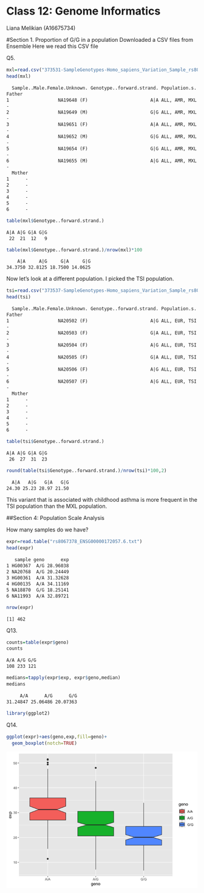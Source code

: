 # Class 12: Genome Informatics
Liana Melikian (A16675734)

\#Section 1. Proportion of G/G in a population Downloaded a CSV files
from Ensemble Here we read this CSV file

Q5.

``` r
mxl=read.csv("373531-SampleGenotypes-Homo_sapiens_Variation_Sample_rs8067378.csv")
head(mxl)
```

      Sample..Male.Female.Unknown. Genotype..forward.strand. Population.s. Father
    1                  NA19648 (F)                       A|A ALL, AMR, MXL      -
    2                  NA19649 (M)                       G|G ALL, AMR, MXL      -
    3                  NA19651 (F)                       A|A ALL, AMR, MXL      -
    4                  NA19652 (M)                       G|G ALL, AMR, MXL      -
    5                  NA19654 (F)                       G|G ALL, AMR, MXL      -
    6                  NA19655 (M)                       A|G ALL, AMR, MXL      -
      Mother
    1      -
    2      -
    3      -
    4      -
    5      -
    6      -

``` r
table(mxl$Genotype..forward.strand.)
```


    A|A A|G G|A G|G 
     22  21  12   9 

``` r
table(mxl$Genotype..forward.strand.)/nrow(mxl)*100
```


        A|A     A|G     G|A     G|G 
    34.3750 32.8125 18.7500 14.0625 

Now let’s look at a different population. I picked the TSI population.

``` r
tsi=read.csv("373537-SampleGenotypes-Homo_sapiens_Variation_Sample_rs8067378.csv")
head(tsi)
```

      Sample..Male.Female.Unknown. Genotype..forward.strand. Population.s. Father
    1                  NA20502 (F)                       A|G ALL, EUR, TSI      -
    2                  NA20503 (F)                       G|A ALL, EUR, TSI      -
    3                  NA20504 (F)                       A|G ALL, EUR, TSI      -
    4                  NA20505 (F)                       G|A ALL, EUR, TSI      -
    5                  NA20506 (F)                       A|G ALL, EUR, TSI      -
    6                  NA20507 (F)                       A|G ALL, EUR, TSI      -
      Mother
    1      -
    2      -
    3      -
    4      -
    5      -
    6      -

``` r
table(tsi$Genotype..forward.strand.)
```


    A|A A|G G|A G|G 
     26  27  31  23 

``` r
round(table(tsi$Genotype..forward.strand.)/nrow(tsi)*100,2)
```


      A|A   A|G   G|A   G|G 
    24.30 25.23 28.97 21.50 

This variant that is associated with childhood asthma is more frequent
in the TSI population than the MXL population.

\##Section 4: Population Scale Analysis

How many samples do we have?

``` r
expr=read.table("rs8067378_ENSG00000172057.6.txt")
head(expr)
```

       sample geno      exp
    1 HG00367  A/G 28.96038
    2 NA20768  A/G 20.24449
    3 HG00361  A/A 31.32628
    4 HG00135  A/A 34.11169
    5 NA18870  G/G 18.25141
    6 NA11993  A/A 32.89721

``` r
nrow(expr)
```

    [1] 462

Q13.

``` r
counts=table(expr$geno)
counts
```


    A/A A/G G/G 
    108 233 121 

``` r
medians=tapply(expr$exp, expr$geno,median)
medians
```

         A/A      A/G      G/G 
    31.24847 25.06486 20.07363 

``` r
library(ggplot2)
```

Q14.

``` r
ggplot(expr)+aes(geno,exp,fill=geno)+
  geom_boxplot(notch=TRUE)
```

![](class12_files/figure-commonmark/unnamed-chunk-12-1.png)
